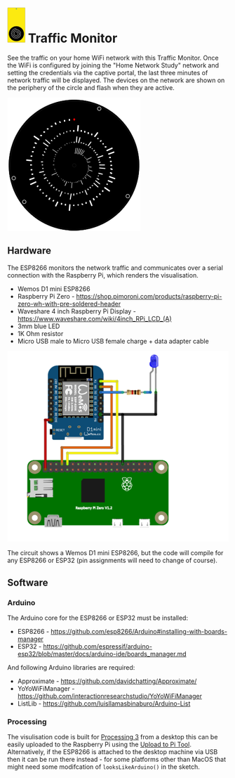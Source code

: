 # <img src="TrafficMonitor-icon.svg" height=80px> Traffic Monitor
See the traffic on your home WiFi network with this Traffic Monitor. Once the WiFi is configured by joining the "Home Network Study" network and setting the credentials via the captive portal, the last three minutes of network traffic will be displayed. The devices on the network are shown on the periphery of the circle and flash when they are active.

<img src="TrafficMonitor-display.gif" height=304px>

## Hardware
The ESP8266 monitors the network traffic and communicates over a serial connection with the Raspberry Pi, which renders the visualisation.

* Wemos D1 mini ESP8266 
* Raspberry Pi Zero - https://shop.pimoroni.com/products/raspberry-pi-zero-wh-with-pre-soldered-header
* Waveshare 4 inch Raspberry Pi Display - https://www.waveshare.com/wiki/4inch_RPi_LCD_(A)
* 3mm blue LED
* 1K Ohm resistor
* Micro USB male to Micro USB female charge + data adapter cable

<img src="TrafficMonitor-circuit.png" width=600px>

The circuit shows a Wemos D1 mini ESP8266, but the code will compile for any ESP8266 or ESP32 (pin assignments will need to change of course).

## Software
### Arduino
The Arduino core for the ESP8266 or ESP32 must be installed:
* ESP8266 - https://github.com/esp8266/Arduino#installing-with-boards-manager
* ESP32 - https://github.com/espressif/arduino-esp32/blob/master/docs/arduino-ide/boards_manager.md

And following Arduino libraries are required:
* Approximate - https://github.com/davidchatting/Approximate/
* YoYoWiFiManager - https://github.com/interactionresearchstudio/YoYoWiFiManager
* ListLib - https://github.com/luisllamasbinaburo/Arduino-List

### Processing
The visulisation code is built for [Processing 3](https://processing.org/) from a desktop this can be easily uploaded to the Raspberry Pi using the [Upload to Pi Tool](https://github.com/gohai/processing-uploadtopi). Alternatively, if the ESP8266 is attached to the desktop machine via USB then it can be run there instead - for some platforms other than MacOS that might need some modifcation of ```looksLikeArduino()``` in the sketch.